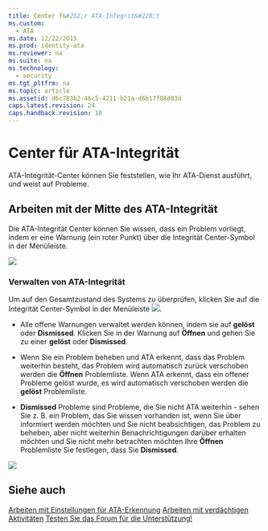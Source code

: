 ```yaml
---
title: Center f&#252;r ATA-Integrit&#228;t
ms.custom: 
  - ATA
ms.date: 12/22/2015
ms.prod: identity-ata
ms.reviewer: na
ms.suite: na
ms.technology: 
  - security
ms.tgt_pltfrm: na
ms.topic: article
ms.assetid: d6c783b2-46c5-4211-b21a-d6b17f08d03d
caps.latest.revision: 24
caps.handback.revision: 10
---
```

# Center f&#252;r ATA-Integrit&#228;t
ATA-Integrität-Center können Sie feststellen, wie Ihr ATA-Dienst ausführt, und weist auf Probleme.


## Arbeiten mit der Mitte des ATA-Integrität

Die ATA-Integrität Center können Sie wissen, dass ein Problem vorliegt, indem er eine Warnung (ein roter Punkt) über die Integrität Center-Symbol in der Menüleiste.

![](/Image/ATA+Health+Center+Alert+red+dot.png)


### Verwalten von ATA-Integrität

Um auf den Gesamtzustand des Systems zu überprüfen, klicken Sie auf die Integrität Center-Symbol in der Menüleiste ![](/Image/ATA+red+dot.png).


- Alle offene Warnungen verwaltet werden können, indem sie auf **gelöst** oder **Dismissed**. Klicken Sie in der Warnung auf **Öffnen** und gehen Sie zu einer **gelöst** oder **Dismissed**.

- Wenn Sie ein Problem beheben und ATA erkennt, dass das Problem weiterhin besteht, das Problem wird automatisch zurück verschoben werden die **Öffnen** Problemliste. Wenn ATA erkennt, dass ein offener Probleme gelöst wurde, es wird automatisch verschoben werden die **gelöst** Problemliste.

- **Dismissed** Probleme sind Probleme, die Sie nicht ATA weiterhin - sehen Sie z. B. ein Problem, das Sie wissen vorhanden ist, wenn Sie über informiert werden möchten und Sie nicht beabsichtigen, das Problem zu beheben, aber nicht weiterhin Benachrichtigungen darüber erhalten möchten und Sie nicht mehr betrachten möchten Ihre **Öffnen** Problemliste Sie festlegen, dass Sie **Dismissed**.

![](/Image/ATA+Health+Issue.JPG)


## Siehe auch

[Arbeiten mit Einstellungen für ATA-Erkennung](/Topic/Working+with+ATA+Detection+Settings.md)
[Arbeiten mit verdächtigen Aktivitäten](/Topic/Working+with+Suspicious+Activities.md)
[Testen Sie das Forum für die Unterstützung!](https://social.technet.microsoft.com/Forums/security/en-US/home?forum=mata)





